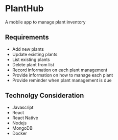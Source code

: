 # PlantHub
A mobile app to manage plant inventory

## Requirements
- Add new plants
- Update existing plants
- List existing plants
- Delete plant from list
- Record information on each plant management
- Provide information on how to manage each plant
- Provide reminder when plant management is due

## Technolgy Consideration
- Javascript
- React
- React Native
- Nodejs
- MongoDB
- Docker
